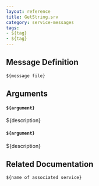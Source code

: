 ```yaml
---
layout: reference
title: GetString.srv
category: service-messages
tags: 
- ${tag}
- ${tag} 
---
```


## Message Definition
```
${message file}
```

## Arguments
#### `${argument}`
${description}

#### `${argument}`
${description}

## Related Documentation
``${name of associated service}``
